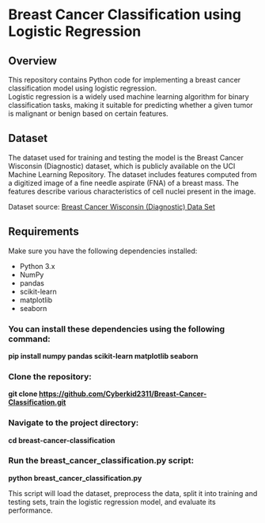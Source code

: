 # Breast Cancer Classification using Logistic Regression

## Overview
This repository contains Python code for implementing a breast cancer classification model using logistic regression.  
Logistic regression is a widely used machine learning algorithm for binary classification tasks, making it suitable for predicting whether a given tumor is malignant or benign based on certain features.

## Dataset
The dataset used for training and testing the model is the Breast Cancer Wisconsin (Diagnostic) dataset, which is publicly available on the UCI Machine Learning Repository. The dataset includes features computed from a digitized image of a fine needle aspirate (FNA) of a breast mass. The features describe various characteristics of cell nuclei present in the image.

Dataset source: [Breast Cancer Wisconsin (Diagnostic) Data Set](https://archive.ics.uci.edu/dataset/17/breast+cancer+wisconsin+diagnostic)

## Requirements
Make sure you have the following dependencies installed:

- Python 3.x
- NumPy
- pandas
- scikit-learn
- matplotlib
- seaborn

### You can install these dependencies using the following command:

**pip install numpy pandas scikit-learn matplotlib seaborn**

### Clone the repository:

**git clone https://github.com/Cyberkid2311/Breast-Cancer-Classification.git**

### Navigate to the project directory:

**cd breast-cancer-classification**

### Run the breast_cancer_classification.py script:

**python breast_cancer_classification.py**

This script will load the dataset, preprocess the data, split it into training and testing sets, train the logistic regression model, and evaluate its performance.

